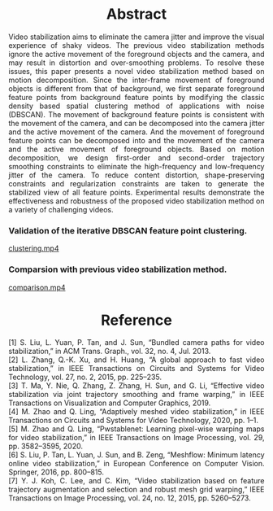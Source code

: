 <h1 align="center">Abstract</h1>

<div align="justify">Video stabilization aims to eliminate the camera jitter and improve the visual experience of shaky videos. The previous video stabilization methods ignore the active movement of the foreground objects and the camera, and may result in distortion and over-smoothing problems. To resolve these issues, this paper presents a novel video stabilization method based on motion decomposition. Since the inter-frame movement of foreground objects is different from that of background, we first separate foreground feature points from background feature points by modifying the classic density based spatial clustering method of applications with noise (DBSCAN). The movement of background feature points is consistent with the movement of the camera, and can be decomposed into the camera jitter and the active movement of the camera. And the movement of foreground feature points can be decomposed into and the movement of the camera and the active movement of foreground objects. Based on motion decomposition, we design first-order and second-order trajectory smoothing constraints to eliminate the high-frequency and low-frequency jitter of the camera. To reduce content distortion, shape-preserving constraints and regularization constraints are taken to generate the stabilized view of all feature points.  
Experimental results demonstrate the effectiveness and robustness of the proposed video stabilization method on a variety of challenging videos.</div>

<h3>Validation of the iterative DBSCAN feature point clustering.</h3>
<a href="https://raw.githubusercontent.com/ustcwangjian/Robust-Video-Stabilization-based-on-Motion-Decomposition/gh-pages/clustering.mp4">clustering.mp4</a>

<h3>Comparsion with previous video stabilization method.</h3>
<a href="https://raw.githubusercontent.com/ustcwangjian/Robust-Video-Stabilization-based-on-Motion-Decomposition/gh-pages/comparison.mp4">comparison.mp4</a>

<h1 align="center">Reference</h1>
<div align="justify">[1] S. Liu, L. Yuan, P. Tan, and J. Sun, “Bundled camera paths for video stabilization,” in ACM Trans. Graph., vol. 32, no. 4, Jul. 2013.</div>  
<div align="justify">[2] L. Zhang, Q.-K. Xu, and H. Huang, “A global approach to fast video stabilization,” in IEEE Transactions on Circuits and Systems for Video Technology, vol. 27, no. 2, 2015, pp. 225–235.</div>
<div align="justify">[3] T. Ma, Y. Nie, Q. Zhang, Z. Zhang, H. Sun, and G. Li, “Effective video stabilization via joint trajectory smoothing and frame warping,” in IEEE Transactions on Visualization and Computer Graphics, 2019.</div>       
<div align="justify">[4] M. Zhao and Q. Ling, “Adaptively meshed video stabilization,” in IEEE Transactions on Circuits and Systems for Video Technology, 2020, pp. 1–1. </div>   
<div align="justify">[5] M. Zhao and Q. Ling, “Pwstablenet: Learning pixel-wise warping maps for video stabilization,” in IEEE Transactions on Image Processing, vol. 29, pp. 3582–3595, 2020. </div>  
<div align="justify">[6] S. Liu, P. Tan, L. Yuan, J. Sun, and B. Zeng, “Meshflow: Minimum latency online video stabilization,” in European Conference on Computer Vision. Springer, 2016, pp. 800–815.</div>
<div align="justify">[7] Y. J. Koh, C. Lee, and C. Kim, “Video stabilization based on feature trajectory augmentation and selection and robust mesh grid warping,” IEEE Transactions on Image Processing, vol. 24, no. 12, 2015, pp. 5260–5273.</div>
